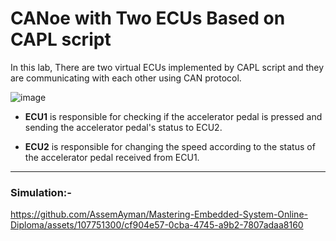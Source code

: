 # CANoe with Two ECUs Based on CAPL script
In this lab, There are two virtual ECUs implemented by CAPL script and they are communicating with each other using CAN protocol.

![image](https://github.com/AssemAyman/Mastering-Embedded-System-Online-Diploma/assets/107751300/028168f8-19b8-4241-b9f5-1b21f21ea500)

- **ECU1** is responsible for checking if the accelerator pedal is pressed and sending the accelerator pedal's status to ECU2.

- **ECU2** is responsible for changing the speed according to the status of the accelerator pedal received from ECU1.
_______________________________________________________________________________________________________________________________

### Simulation:-

https://github.com/AssemAyman/Mastering-Embedded-System-Online-Diploma/assets/107751300/cf904e57-0cba-4745-a9b2-7807adaa8160

